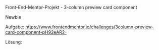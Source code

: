 Front-End-Mentor-Projekt - 3-column preview card component 

Newbie 
 
Aufgabe:
https://www.frontendmentor.io/challenges/3column-preview-card-component-pH92eAR2-

Lösung:

